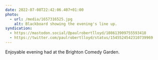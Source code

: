 ```yaml
---
date: 2022-07-08T22:42:06.407+01:00
photo:
  - url: /media/1657316525.jpg
    alt: Blackboard showing the evening's line up.
syndication:
  - https://mastodon.social/@paulrobertlloyd/108613909755593418
  - https://twitter.com/paulrobertlloyd/status/1545524542310739969
---
```

Enjoyable evening had at the Brighton Comedy Garden.
